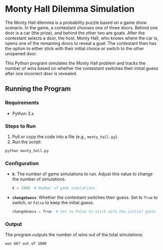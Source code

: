 # Monty Hall Dilemma Simulation

The Monty Hall dilemma is a probability puzzle based on a game show scenario. In the game, a contestant chooses one of three doors. Behind one door is a car (the prize), and behind the other two are goats. After the contestant selects a door, the host, Monty Hall, who knows where the car is, opens one of the remaining doors to reveal a goat. The contestant then has the option to either stick with their initial choice or switch to the other unopened door.

This Python program simulates the Monty Hall problem and tracks the number of wins based on whether the contestant switches their initial guess after one incorrect door is revealed.

## Running the Program

### Requirements
- Python 3.x

### Steps to Run

1. Pull or copy the code into a file (e.g., `monty_hall.py`).
2. Run the script:

```bash
python monty_hall.py
```

### Configuration

- **`k`**: The number of game simulations to run. Adjust this value to change the number of simulations.
  
  ```python
  k = 1000  # Number of game simulations
  ```

- **`changeGuess`**: Whether the contestant switches their guess. Set to `True` to switch, or `False` to keep the initial guess.

  ```python
  changeGuess = True  # Set to False to stick with the initial guess
  ```

### Output

The program outputs the number of wins out of the total simulations:

```bash
won 667 out of 1000
```
